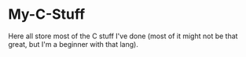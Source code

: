 # My-C-Stuff

Here all store most of the C stuff I've done (most of it might not be that great, but I'm a beginner with that lang).
